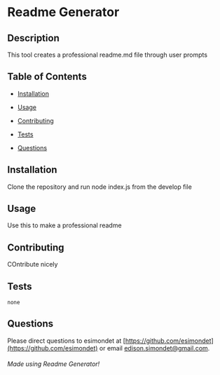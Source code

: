
  # Readme Generator

  

  ## Description

  <p>This tool creates a professional readme.md file through user prompts</p>

  ## Table of Contents 
  * [Installation](#installation)
  * [Usage](#usage)
  
  * [Contributing](#contributing)
  * [Tests](#tests)
  * [Questions](#questions)

  ## Installation

  <p>Clone the repository and run node index.js from the develop file</p>

  ## Usage

  <p>Use this to make a professional readme</p>
  
  

  ## Contributing

  <p>COntribute nicely</p>

  ## Tests

  <code>none</code>

  ## Questions 

  Please direct questions to esimondet at [https://github.com/esimondet](https://github.com/esimondet)
  or email [edison.simondet@gmail.com](edison.simondet@gmail.com).

  ###### Made using Readme Generator!
